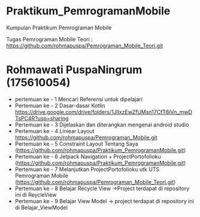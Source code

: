 # Praktikum_PemrogramanMobile
Kumpulan Praktikum Pemrograman Mobile

Tugas Pemrograman Mobile Teori : https://github.com/rohmapuspa/Pemrograman_Mobile_Teori.git
# Rohmawati PuspaNingrum (175610054)
 
- pertemuan ke - 1 Mencari Referensi untuk dipelajari
- Pertemuan ke - 2 Dasar-dasar Kotlin https://drive.google.com/drive/folders/1JllxzEwZfUMsn17CfT6iVn_mwDTsPC4R?usp=sharing
- Pertemuan ke - 3 Dijelaskan dan diterangkan mengenai android studio 
- Pertemuan ke - 4 Liniear Layout https://github.com/rohmapuspa/Pemrograman_Mobile.git
- Pertemuan ke - 5 Constraint Layout Tentang Saya (https://github.com/rohmapuspa/Praktikum_PemrogramanMobile.git)
- Pertemuan ke - 6 Jetpack Navigation + ProjectPortofolioku (https://github.com/rohmapuspa/Praktikum_PemrogramanMobile.git)
- Pertemuan ke - 7 Melanjutkan ProjectPortofolioku utk UTS Pemrograman Mobile (https://github.com/rohmapuspa/Pemrograman_Mobile_Teori.git)
- Pertemuan ke - 8 Belajar Recycle View ->Project terdapat di repository ini di ReycleView
- Pertemuan ke - 9 Belajar View Model -> project terdapat di repository ini di Belajar_ViewModel
